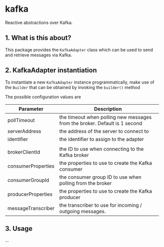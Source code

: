 kafka
=========

Reactive abstractions over Kafka.

## 1. What is this about?
This package provides the ```KafkaAdapter``` class which can be used to 
send and retrieve messages via Kafka. 

## 2. KafkaAdapter instantiation

To instantiate a new ```KafkaAdapter``` instance programmatically,
make use of the ```Builder``` that can be obtained by invoking the ```builder()``` method
 
The possible configuration values are

  | Parameter          | Description                                                                |
  |--------------------|----------------------------------------------------------------------------|
  | pollTimeout        | the timeout when polling new messages from the broker. Default is 1 second |
  | serverAddress      | the address of the server to connect to                                    |
  | identifier         | the identifier to assign to the adapter                                    |
  | | | |
  | brokerClientId     | the ID to use when connecting to the Kafka broker                          |
  | consumerProperties | the properties to use to create the Kafka consumer                         |
  | consumerGroupId    | the consumer group ID to use when polling from the broker                  |
  | producerProperties | the properties to use to create the Kafka producer                         |
  | messageTranscriber | the transcriber to use for incoming / outgoing messages.                   |


## 3. Usage

...

